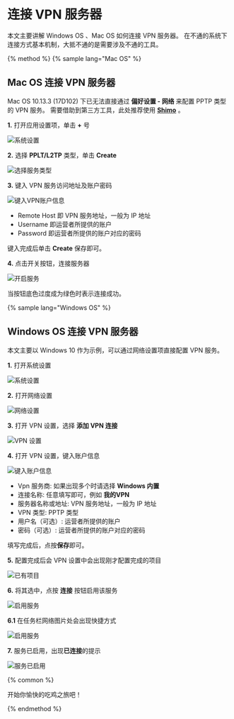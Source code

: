 # 连接 VPN 服务器

本文主要讲解 Windows OS 、Mac OS 如何连接 VPN 服务器。
在不通的系统下连接方式基本机制，大抵不通的是需要涉及不通的工具。

{% method %}
{% sample lang="Mac OS" %}
## Mac OS 连接 VPN 服务器

Mac OS 10.13.3 (17D102) 下已无法直接通过 **偏好设置 - 网络** 来配置 PPTP 类型的 VPN 服务。
需要借助到第三方工具，此处推荐使用 **[Shimo](https://www.shimovpn.com/)** 。

**1.** 打开应用设置项，单击 **+** 号

![系统设置](/assets/1521613504574.jpg "系统设置")

**2.** 选择 **PPLT/L2TP** 类型，单击 **Create** 

![选择服务类型](/assets/1521613889966.jpg "选择服务类型")

**3.** 键入 VPN 服务访问地址及账户密码

![键入VPN账户信息](/assets/1521614176607.jpg "键入VPN账户信息")

- Remote Host 即 VPN 服务地址，一般为 IP 地址
- Username 即运营者所提供的账户
- Password 即运营者所提供的账户对应的密码

键入完成后单击 **Create** 保存即可。

**4.** 点击开关按钮，连接服务器

![开启服务](/assets/1521614424751.jpg "开启服务")

当按钮底色过度成为绿色时表示连接成功。

{% sample lang="Windows OS" %}
## Windows OS 连接 VPN 服务器

本文主要以 Windows 10 作为示例，可以通过网络设置项直接配置 VPN 服务。

**1.** 打开系统设置

![系统设置](/assets/IMG_1058.PNG "系统设置")

**2.** 打开网络设置

![网络设置](/assets/IMG_1059.PNG "网络设置")

**3.** 打开 VPN 设置，选择 **添加 VPN 连接**

![VPN 设置](/assets/IMG_1060.PNG "VPN 设置")

**4.** 打开 VPN 设置，键入账户信息

![键入账户信息](/assets/IMG_1061.PNG "键入账户信息")

- Vpn 服务商: 如果出现多个时请选择 **Windows 内置**
- 连接名称: 任意填写即可，例如 **我的VPN**
- 服务器名称或地址: VPN 服务地址，一般为 IP 地址
- VPN 类型: PPTP 类型
- 用户名（可选）: 运营者所提供的账户
- 密码（可选）: 运营者所提供的账户对应的密码

填写完成后，点按**保存**即可。

**5.** 配置完成后会 VPN 设置中会出现刚才配置完成的项目

![已有项目](/assets/IMG_1063.PNG "已有项目")

**6.** 将其选中，点按 **连接** 按钮启用该服务

![启用服务](/assets/IMG_1062.PNG "启用服务")

**6.1** 在任务栏网络图片处会出现快捷方式

![启用服务](/assets/IMG_1064.PNG "启用服务")

**7.** 服务已启用，出现**已连接**的提示

![服务已启用](/assets/IMG_1065.PNG "服务已启用")

{% common %}

开始你愉快的吃鸡之旅吧！

{% endmethod %}


